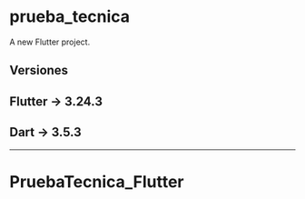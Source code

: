 # prueba_tecnica

A new Flutter project.

## Versiones

## Flutter -> 3.24.3
## Dart -> 3.5.3
-----
# PruebaTecnica_Flutter
